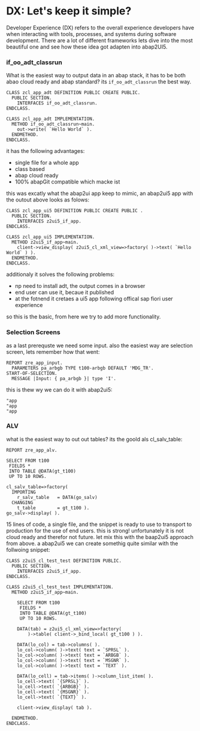 # DX: Let's keep it simple?

Developer Experience (DX) refers to the overall experience developers have when interacting with tools, processes, and systems during software development. There are a lot of different frameworks lets dive into the most beautiful one and see how these idea got adapten into abap2UI5.

### if_oo_adt_classrun

What is the easiest way to output data in an abap stack, it has to be both abao cloud ready and abap standard? its `if_oo_adt_classrun` the best way.

```abap
CLASS zcl_app_adt DEFINITION PUBLIC CREATE PUBLIC.
  PUBLIC SECTION.
    INTERFACES if_oo_adt_classrun.
ENDCLASS.

CLASS zcl_app_adt IMPLEMENTATION.
  METHOD if_oo_adt_classrun~main.
    out->write( `Hello World` ).
  ENDMETHOD.
ENDCLASS.
```
it has the following advantages:
* single file for a whole app
* class based
* abap cloud ready
* 100% abapGit compatible which macke ist

this was excatly what the abap2ui app keep to mimic, an abap2ui5 app with the outout above looks as folows:

```abap
CLASS zcl_app_ui5 DEFINITION PUBLIC CREATE PUBLIC .
  PUBLIC SECTION.
    INTERFACES z2ui5_if_app.
ENDCLASS.

CLASS zcl_app_ui5 IMPLEMENTATION.
  METHOD z2ui5_if_app~main.
    client->view_display( z2ui5_cl_xml_view=>factory( )->text( `Hello World` ) ).
  ENDMETHOD.
ENDCLASS.
```
additionaly it solves the following problems:
* np need to install adt, the output comes in a browser
* end user can use it, becaue it published
* at the fotnend it cretaes a ui5 app following offical sap fiori user experience

so this is the basic, from here we try to add more functionality.


### Selection Screens
as a last prerequste we need some input. also the easiest way are selection screen, lets remember how that went:
```abap
REPORT zre_app_input.
  PARAMETERS pa_arbgb TYPE t100-arbgb DEFAULT 'MDG_TR'.
START-OF-SELECTION.
  MESSAGE |Input: { pa_arbgb }| type 'I'.
```
this is thew wy we can do it with abap2ui5:
```abap
"app
"app
"app
```

### ALV

what is the easiest way to out out tables? its the goold als cl_salv_table:
```abap
REPORT zre_app_alv.

SELECT FROM t100
 FIELDS *
 INTO TABLE @DATA(gt_t100)
 UP TO 10 ROWS.

cl_salv_table=>factory(
  IMPORTING
    r_salv_table   = DATA(go_salv)
  CHANGING
    t_table        = gt_t100 ).
go_salv->display( ).
```
15 lines of code, a single file, and the snippet is ready to use to transport to production for the use of end users. this is strong! unfortunately it is not cloud ready and therefor not future. let mix this with the baap2ui5 approach from above. a abap2ui5 we can create somethig quite similar with the follwoing snippet:
```abap
CLASS z2ui5_cl_test_test DEFINITION PUBLIC.
  PUBLIC SECTION.
    INTERFACES z2ui5_if_app.
ENDCLASS.

CLASS z2ui5_cl_test_test IMPLEMENTATION.
  METHOD z2ui5_if_app~main.

    SELECT FROM t100
     FIELDS *
     INTO TABLE @DATA(gt_t100)
     UP TO 10 ROWS.

    DATA(tab) = z2ui5_cl_xml_view=>factory(
        )->table( client->_bind_local( gt_t100 ) ).

    DATA(lo_col) = tab->columns( ).
    lo_col->column( )->text( text = `SPRSL` ).
    lo_col->column( )->text( text = `ARBGB` ).
    lo_col->column( )->text( text = `MSGNR` ).
    lo_col->column( )->text( text = `TEXT` ).

    DATA(lo_cell) = tab->items( )->column_list_item( ).
    lo_cell->text( `{SPRSL}` ).
    lo_cell->text( `{ARBGB}` ).
    lo_cell->text( `{MSGNR}` ).
    lo_cell->text( `{TEXT}` ).

    client->view_display( tab ).

  ENDMETHOD.
ENDCLASS.
```



